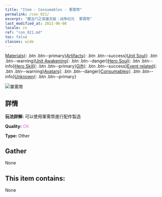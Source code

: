 ```yaml
---
title: "Item - Consumables - 軍需幣"
permalink: /con_921/
excerpt: "魔法门之英雄无敌：战争纪元  軍需幣"
last_modified_at: 2021-06-08
locale: cn
ref: "con_921.md"
toc: false
classes: wide
---
```

 [Materials](/ItemsCN/){: .btn .btn--primary}[Artifacts](/ItemsCN/Artifacts/){: .btn .btn--success}[Unit Soul](/ItemsCN/UnitSoul/){: .btn .btn--warning}[Unit Awakening](/ItemsCN/UnitAwakening/){: .btn .btn--danger}[Hero Soul](/ItemsCN/HeroSoul/){: .btn .btn--info}[Hero Skill](/ItemsCN/HeroSkill/){: .btn .btn--primary}[Gift](/ItemsCN/Gift/){: .btn .btn--success}[Event related](/ItemsCN/Events/){: .btn .btn--warning}[Avatars](/ItemsCN/Avatars/){: .btn .btn--danger}[Consumables](/ItemsCN/Consumables/){: .btn .btn--info}[Unknown](/ItemsCN/Unknown/){: .btn .btn--primary}

 ![軍需幣](/images/t/i_40009.png)

## 詳情
 **玩法詳解:** 可以使用軍需幣進行配件製造

 **Quality:** <span style="color: #DA70D6">OK</span>

 **Type:** Other

## Gather

  None

## This item contains:

  None

